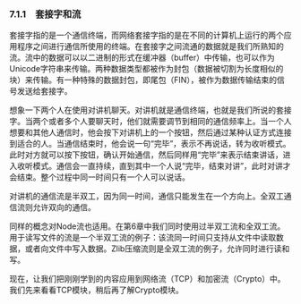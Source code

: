 

### 7.1.1　套接字和流

套接字指的是一个通信终端，而网络套接字指的是在不同的计算机上运行的两个应用程序之间进行通信所使用的终端。在套接字之间流通的数据就是我们所熟知的流。流中的数据可以以二进制的形式在缓冲器（buffer）中传输，也可以作为Unicode字符串来传输。两种数据类型都被作为封包（数据被切割为长度相似的块）来传输。有一种特殊的数据封包，即尾包（FIN），被作为数据传输结束的信号发送给套接字。

想象一下两个人在使用对讲机聊天。对讲机就是通信终端，也就是我们所说的套接字。当两个或者多个人要聊天时，他们就需要调节到相同的通信频率上。当一个人想要和其他人通信时，他会按下对讲机上的一个按钮，然后通过某种认证方式连接到适合的人。当通信结束时，他会说一句“完毕”，表示不再说话，转为收听模式。此时对方就可以按下按钮，确认开始通信，然后同样用“完毕”来表示结束讲话，进入收听模式。通信会一直持续，直到其中一个人说“完毕，结束对讲”，此时对讲才会结束。整个过程中同一时间只有一个人可以说话。

对讲机的通信流是半双工，因为同一时间，通信只能发生在一个方向上。全双工通信流则允许双向的通信。

同样的概念对Node流也适用。在第6章中我们同时使用过半双工流和全双工流。用于读写文件的流是一个半双工流的例子：该流同一时间只支持从文件中读取数据，或者向文件中写入数据。Zlib压缩流则是全双工流的例子，允许同时进行读和写。

现在，让我们把刚刚学到的内容应用到网络流（TCP）和加密流（Crypto）中。我们先来看看TCP模块，稍后再了解Crypto模块。

